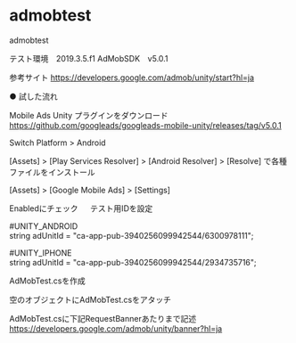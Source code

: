 # admobtest
admobtest

テスト環境　2019.3.5.f1
AdMobSDK　v5.0.1

参考サイト
https://developers.google.com/admob/unity/start?hl=ja

● 試した流れ

Mobile Ads Unity プラグインをダウンロード
https://github.com/googleads/googleads-mobile-unity/releases/tag/v5.0.1

Switch Platform > Android

[Assets] > [Play Services Resolver] > [Android Resolver] > [Resolve] で各種ファイルをインストール

[Assets] > [Google Mobile Ads] > [Settings] 

Enabledにチェック  　
テスト用IDを設定  
  
#UNITY_ANDROID  
string adUnitId = "ca-app-pub-3940256099942544/6300978111";  

#UNITY_IPHONE  
string adUnitId = "ca-app-pub-3940256099942544/2934735716";


AdMobTest.csを作成

空のオブジェクトにAdMobTest.csをアタッチ

AdMobTest.csに下記RequestBannerあたりまで記述
https://developers.google.com/admob/unity/banner?hl=ja
